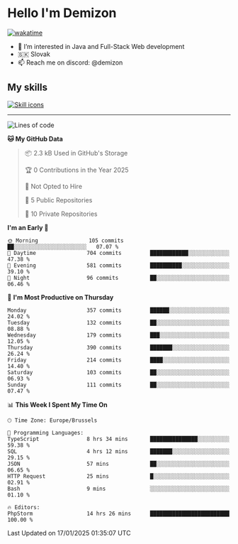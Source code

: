 # Hello I'm Demizon
[![wakatime](https://wakatime.com/badge/user/6ad1949f-d6d7-44f9-9eee-c35e54cc499b.svg)](https://wakatime.com/@6ad1949f-d6d7-44f9-9eee-c35e54cc499b)
- 👀 I’m interested in Java and Full-Stack Web development
- 🇸🇰 Slovak
- 📫 Reach me on discord: @demizon

## My skills
[![Skill icons](https://skillicons.dev/icons?i=java,js,ts,html,css,react,nextjs,tailwind,supabase,py,git,docker,linux,mysql,postgres,mongo&theme=dark)](https://github.com/Demizon3433)

---

<!--START_SECTION:waka-->
![Lines of code](https://img.shields.io/badge/From%20Hello%20World%20I%27ve%20Written-401.0%20thousand%20lines%20of%20code-blue)

**🐱 My GitHub Data** 

> 📦 2.3 kB Used in GitHub's Storage 
 > 
> 🏆 0 Contributions in the Year 2025
 > 
> 🚫 Not Opted to Hire
 > 
> 📜 5 Public Repositories 
 > 
> 🔑 10 Private Repositories 
 > 
**I'm an Early 🐤** 

```text
🌞 Morning                105 commits         ██░░░░░░░░░░░░░░░░░░░░░░░   07.07 % 
🌆 Daytime                704 commits         ████████████░░░░░░░░░░░░░   47.38 % 
🌃 Evening                581 commits         ██████████░░░░░░░░░░░░░░░   39.10 % 
🌙 Night                  96 commits          ██░░░░░░░░░░░░░░░░░░░░░░░   06.46 % 
```
📅 **I'm Most Productive on Thursday** 

```text
Monday                   357 commits         ██████░░░░░░░░░░░░░░░░░░░   24.02 % 
Tuesday                  132 commits         ██░░░░░░░░░░░░░░░░░░░░░░░   08.88 % 
Wednesday                179 commits         ███░░░░░░░░░░░░░░░░░░░░░░   12.05 % 
Thursday                 390 commits         ███████░░░░░░░░░░░░░░░░░░   26.24 % 
Friday                   214 commits         ████░░░░░░░░░░░░░░░░░░░░░   14.40 % 
Saturday                 103 commits         ██░░░░░░░░░░░░░░░░░░░░░░░   06.93 % 
Sunday                   111 commits         ██░░░░░░░░░░░░░░░░░░░░░░░   07.47 % 
```


📊 **This Week I Spent My Time On** 

```text
🕑︎ Time Zone: Europe/Brussels

💬 Programming Languages: 
TypeScript               8 hrs 34 mins       ███████████████░░░░░░░░░░   59.38 % 
SQL                      4 hrs 12 mins       ███████░░░░░░░░░░░░░░░░░░   29.15 % 
JSON                     57 mins             ██░░░░░░░░░░░░░░░░░░░░░░░   06.65 % 
HTTP Request             25 mins             █░░░░░░░░░░░░░░░░░░░░░░░░   02.91 % 
Bash                     9 mins              ░░░░░░░░░░░░░░░░░░░░░░░░░   01.10 % 

🔥 Editors: 
PhpStorm                 14 hrs 26 mins      █████████████████████████   100.00 % 
```


 Last Updated on 17/01/2025 01:35:07 UTC
<!--END_SECTION:waka-->
